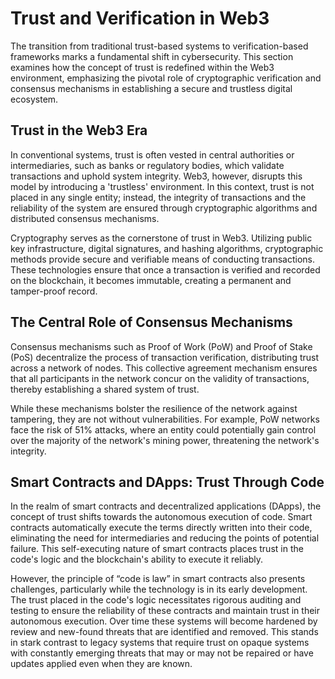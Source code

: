 # Trust and Verification in Web3

The transition from traditional trust-based systems to verification-based frameworks marks a fundamental shift in cybersecurity. This section examines how the concept of trust is redefined within the Web3 environment, emphasizing the pivotal role of cryptographic verification and consensus mechanisms in establishing a secure and trustless digital ecosystem.

## Trust in the Web3 Era

In conventional systems, trust is often vested in central authorities or intermediaries, such as banks or regulatory bodies, which validate transactions and uphold system integrity. Web3, however, disrupts this model by introducing a 'trustless' environment. In this context, trust is not placed in any single entity; instead, the integrity of transactions and the reliability of the system are ensured through cryptographic algorithms and distributed consensus mechanisms.

Cryptography serves as the cornerstone of trust in Web3. Utilizing public key infrastructure, digital signatures, and hashing algorithms, cryptographic methods provide secure and verifiable means of conducting transactions. These technologies ensure that once a transaction is verified and recorded on the blockchain, it becomes immutable, creating a permanent and tamper-proof record.

## The Central Role of Consensus Mechanisms

Consensus mechanisms such as Proof of Work (PoW) and Proof of Stake (PoS) decentralize the process of transaction verification, distributing trust across a network of nodes. This collective agreement mechanism ensures that all participants in the network concur on the validity of transactions, thereby establishing a shared system of trust.

While these mechanisms bolster the resilience of the network against tampering, they are not without vulnerabilities. For example, PoW networks face the risk of 51% attacks, where an entity could potentially gain control over the majority of the network's mining power, threatening the network's integrity.

## Smart Contracts and DApps: Trust Through Code

In the realm of smart contracts and decentralized applications (DApps), the concept of trust shifts towards the autonomous execution of code. Smart contracts automatically execute the terms directly written into their code, eliminating the need for intermediaries and reducing the points of potential failure. This self-executing nature of smart contracts places trust in the code's logic and the blockchain's ability to execute it reliably.

However, the principle of “code is law” in smart contracts also presents challenges, particularly while the technology is in its early development. The  trust placed in the code's logic necessitates rigorous auditing and testing to ensure the reliability of these contracts and maintain trust in their autonomous execution. Over time these systems will become hardened by review and new-found threats that are identified and removed. This stands in stark contrast to legacy systems that require trust on opaque systems with constantly emerging threats that may or may not be repaired or have updates applied even when they are known.